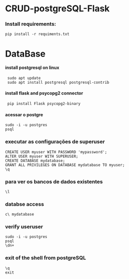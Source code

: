 # CRUD-postgreSQL-Flask


### Install requirements:
    pip install -r requiments.txt

# DataBase

#### install postgresql on linux
     sudo apt update
     sudo apt install postgresql postgresql-contrib

#### install flask and psycopg2 connector
     pip install Flask psycopg2-binary

#### acessar o postgre
    sudo -i -u postgres
    psql

### executar as configurações de superuser
    CREATE USER myuser WITH PASSWORD 'mypassword';
    ALTER USER myuser WITH SUPERUSER;
    CREATE DATABASE mydatabase;
    GRANT ALL PRIVILEGES ON DATABASE mydatabase TO myuser;
    \q

### para ver os bancos de dados existentes
    \l

### databse access
    c\ mydatabase

### verify useruser
    sudo -i -u postgres
    psql
    \dn+

### exit of the shell from postgreSQL
    \q
    exit
